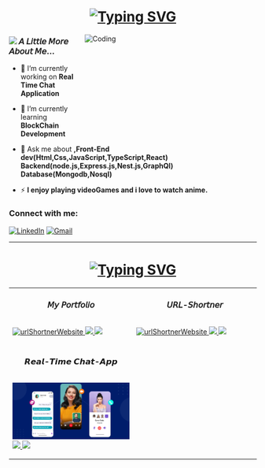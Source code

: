 
<h1 align="center"><a href=""><img src="https://readme-typing-svg.demolab.com?font=Fira+Code&weight=10&size=25&duration=850&pause=1000&color=F7531A&width=435&lines=%F0%9D%99%83%F0%9D%99%9E...%F0%9D%99%84+%F0%9D%99%96%F0%9D%99%A2+%F0%9D%99%8D%F0%9D%99%9E%F0%9D%99%98%F0%9D%99%9D%F0%9D%99%96%F0%9D%99%A7%F0%9D%99%99;I%CD%8E+%CD%8Ea%CD%8Em%CD%8E+%CD%8Ea%CD%8E+%CD%8EB%CD%8Ea%CD%8Ec%CD%8Ek%CD%8Ee%CD%8En%CD%8Ed%CD%8E-%CD%8ED%CD%8Ee%CD%8Ev%CD%8Ee%CD%8El%CD%8Eo%CD%8Ep%CD%8Ee%CD%8Er%CD%8E" alt="Typing SVG" /></a></a></h1>



<img align="right" alt="Coding" border-radius ="20px" width="350" height = "200"  src="https://media.giphy.com/media/qgQUggAC3Pfv687qPC/giphy.gif"></img></h1>


### <img src="https://media1.giphy.com/media/U29iRRUrtx1wjD4GR4/giphy.gif?cid=ecf05e472yvv7uqxuu6ufigm31tr1pxus9h4mrfjo8180qzh&rid=giphy.gif&ct=s" width="70"> 𝘈 𝘓𝘪𝘵𝘵𝘭𝘦 𝘔𝘰𝘳𝘦 𝘈𝘣𝘰𝘶𝘵 𝘔𝘦... 
- 🔭 I’m currently working on **Real Time Chat Application**     

- 🌱 I’m currently learning **BlockChain Development**  

- 💬 Ask me about **,Front-End dev(Html,Css,JavaScript,TypeScript,React) Backend(node.js,Express.js,Nest.js,GraphQl) Database(Mongodb,Nosql)**     

- ⚡  **I enjoy playing videoGames and i love to watch anime.**  

<h3 align="left">Connect with me:</h3>
<div align="left">
  <a href="https://www.linkedin.com/in/richard-ab978218b/"><img alt="LinkedIn" src="https://img.shields.io/badge/linkedin-%230077B5.svg?style=for-the-badge&logo=linkedin&logoColor=white"/></a>
  <a href="mailto:richardnova1999@gmail.com"><img alt="Gmail" src="https://img.shields.io/badge/Gmail-D14836?style=for-the-badge&logo=gmail&logoColor=white"/></a>

</div>

<hr>
<h1 align="center"><a href="https://git.io/typing-svg"><img src="https://readme-typing-svg.demolab.com?font=Fira+Code&size=30&duration=1000&pause=50&color=F70C8C&background=26FF1400&width=435&lines=PROJECTS" alt="Typing SVG" /></a></h1>


<table>
          <tr>
    <td width="50%" valign="top">
      <h3 align="center">𝘔𝘺 𝘗𝘰𝘳𝘵𝘧𝘰𝘭𝘪𝘰</h3>
          <br />
      <a target="_blank" href="https://richard-it.vercel.app/">
            <img src="https://user-images.githubusercontent.com/78643671/188394968-be7d09bb-9dc9-48f2-b1bc-d845c8afdf07.png" width="100%"  alt="urlShortnerWebsite"/>
        </a>
  <a href="#" target="_blank">
    <img src="https://img.shields.io/static/v1?label=|&message=CODE&color=05F718&style=plastic&logo=github&logo-color=white"/>
  </a>  
  <a href="https://richard-it.vercel.app/">
    <img src="https://img.shields.io/static/v1?label=|&message=WEBSITE&color=82D8F9&style=plastic&logo=google-chrome&logo-color=white"/>
  </a>
      </p>
    </td>
      <td width="50%" valign="top">
      <h3 align="center">𝘜𝘙𝘓-𝘚𝘩𝘰𝘳𝘵𝘯𝘦𝘳</h3>
          <br />
      <a target="_blank" href="https://url-shorter-inky.vercel.app/">
            <img src="https://techviral.net/wp-content/uploads/2018/05/URL-SHORTENER.png" width="100%"  alt="urlShortnerWebsite"/>
        </a>
  <a href="#" target="_blank">
    <img src="https://img.shields.io/static/v1?label=|&message=CODE&color=05F718&style=plastic&logo=github&logo-color=white"/>
  </a>  
  <a href="https://url-shorter-inky.vercel.app/">
    <img src="https://img.shields.io/static/v1?label=|&message=WEBSITE&color=82D8F9&style=plastic&logo=google-chrome&logo-color=white"/>
  </a>
      </p>
    </td>
    </tr>
    <tr>
     <td width="50%" valign="top">
      <h3 align="center">𝙍𝙚𝙖𝙡-𝙏𝙞𝙢𝙚 𝘾𝙝𝙖𝙩-𝘼𝙥𝙥</h3>
          <br />
      <a target="_blank" href="https://url-shorter-inky.vercel.app/">
            <img src="https://github.com/Richard-vinu/Richard-vinu/blob/main/Portfolio/Build-Realtime-chat-app.png" width="100%"  alt="urlShortnerWebsite"/>
        </a>
  <a href="#" target="_blank">
    <img src="https://img.shields.io/static/v1?label=|&message=CODE&color=05F718&style=plastic&logo=github&logo-color=white"/>
  </a>  
  <a href="https://real-time-chat-app-da1y.vercel.app/login">
    <img src="https://img.shields.io/static/v1?label=|&message=WEBSITE&color=82D8F9&style=plastic&logo=google-chrome&logo-color=white"/>
  </a>
      </p>
    </td>
    </tr>
  
  
   
  
</table>




